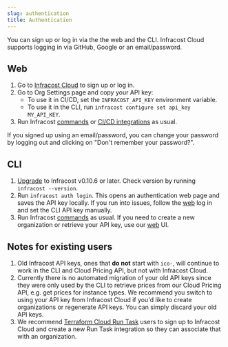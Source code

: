 ```yaml
---
slug: authentication
title: Authentication
---
```


You can sign up or log in via the the web and the CLI. Infracost Cloud supports logging in via GitHub, Google or an email/password.

## Web
1. Go to [Infracost Cloud](https://dashboard.infracost.io) to sign up or log in.
2. Go to Org Settings page and copy your API key:
    - To use it in CI/CD, set the `INFRACOST_API_KEY` environment variable.
    - To use it in the CLI, run `infracost configure set api_key MY_API_KEY`.
3. Run Infracost [commands](/docs/features/cli_commands) or [CI/CD integrations](/docs/integrations/cicd/) as usual.

If you signed up using an email/password, you can change your password by logging out and clicking on "Don't remember your password?".

## CLI
1. [Upgrade](/docs/#1-install-infracost) to Infracost v0.10.6 or later. Check version by running `infracost --version`.
2. Run `infracost auth login`.
  This opens an authentication web page and saves the API key locally. If you run into issues, follow the [web](#web) log in and set the CLI API key manually.
3. Run Infracost [commands](/docs/features/cli_commands) as usual. If you need to create a new organization or retrieve your API key, use our [web](#web) UI.

## Notes for existing users

1. Old Infracost API keys, ones that **do not** start with `ico-`, will continue to work in the CLI and Cloud Pricing API, but not with Infracost Cloud.
2. Currently there is no automated migration of your old API keys since they were only used by the CLI to retrieve prices from our Cloud Pricing API, e.g. get prices for instance types. We recommend you switch to using your API key from Infracost Cloud if you'd like to create organizations or regenerate API keys. You can simply discard your old API keys.
3. We recommend [Terraform Cloud Run Task](/docs/integrations/terraform_cloud_enterprise/#option-2-terraform-run-tasks) users to sign up to Infracost Cloud and create a new Run Task integration so they can associate that with an organization.
